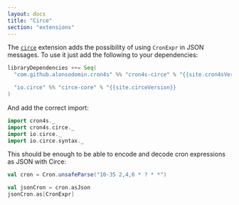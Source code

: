 ```yaml
---
layout: docs
title: "Circe"
section: "extensions"
---
```


The [`circe`](http://circe.io) extension adds the possibility of using `CronExpr` in JSON messages. To use it
just add the following to your dependencies:

```scala
libraryDependencies ++= Seq(
  "com.github.alonsodomin.cron4s" %% "cron4s-circe" % "{{site.cron4sVersion}}",

  "io.circe" %% "circe-core" % "{{site.circeVersion}}
)
```

And add the correct import:

```scala mdoc:silent
import cron4s._
import cron4s.circe._
import io.circe._
import io.circe.syntax._
```

This should be enough to be able to encode and decode cron expressions as JSON with Circe:

```scala mdoc
val cron = Cron.unsafeParse("10-35 2,4,6 * ? * *")

val jsonCron = cron.asJson
jsonCron.as[CronExpr]
```